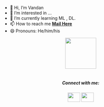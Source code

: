 - 👋 Hi, I’m Vandan 
- 👀 I’m interested in ...
- 🌱 I’m currently learning ML , DL.
- 📫 How to reach me **[Mail Here](mailto:Kirtiparmar504@gmail.com)**
- 😄 Pronouns: He/him/his
<div id="header" align="center">
  <img src="https://media.giphy.com/media/M9gbBd9nbDrOTu1Mqx/giphy.gif" width="100"/>
</div>

<!---
patelvandan11/patelvandan11 is a ✨ special ✨ repository because its `README.md` (this file) appears on your GitHub profile.
You can click the Preview link to take a look at your changes.
--->
<br>

<h5 align="center">Connect with me:</h5>
<p align="center">
<a href="https://www.linkedin.com/in/patelvandan11" target="blank"><img align="center" src="https://raw.githubusercontent.com/rahuldkjain/github-profile-readme-generator/master/src/images/icons/Social/linked-in-alt.svg" alt="" height="30" width="40" /></a>
<a href="https://www.instagram.com/art_by_vandan_11_5_?igsh=MTB6NHIwODYwOTh1dA==" target="blank"><img align="center" src="https://raw.githubusercontent.com/rahuldkjain/github-profile-readme-generator/master/src/images/icons/Social/instagram.svg" alt="" height="30" width="40" /></a>

</p>
